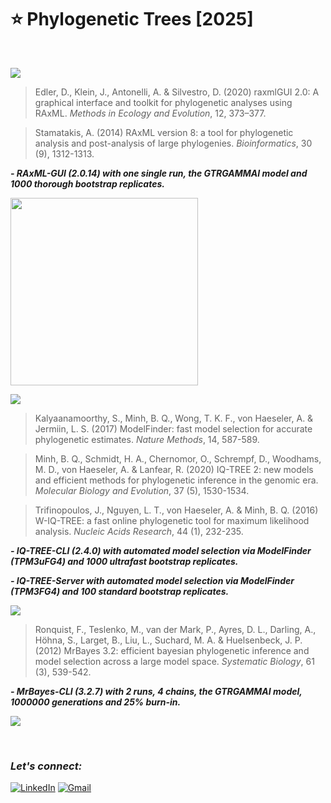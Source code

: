 # :star: Phylogenetic Trees [2025]

<br>

![](https://img.shields.io/badge/MAXIMUM%20LIKELIHOOD%20-Randomized%20Axelerated%20Maximum%20Likelihood%20[RAxML]-green?style=for-the-badge)

> Edler, D., Klein, J., Antonelli, A. & Silvestro, D. (2020) raxmlGUI 2.0: A graphical interface and toolkit for phylogenetic analyses using RAxML. *Methods in Ecology and Evolution*, 12, 373–377.

> Stamatakis, A. (2014) RAxML version 8: a tool for phylogenetic analysis and post-analysis of large phylogenies. *Bioinformatics*, 30 (9), 1312-1313.

***- RAxML-GUI (2.0.14) with one single run, the GTRGAMMAI model and 1000 thorough bootstrap replicates.***

<img src="" width="300" height="300">

![](https://img.shields.io/badge/MAXIMUM%20LIKELIHOOD%20-IQ--TREE-eb3471?style=for-the-badge)

> Kalyaanamoorthy, S., Minh, B. Q., Wong, T. K. F., von Haeseler, A. & Jermiin, L. S. (2017) ModelFinder: fast model selection for accurate phylogenetic estimates. *Nature Methods*, 14, 587-589.

> Minh, B. Q., Schmidt, H. A., Chernomor, O., Schrempf, D., Woodhams, M. D., von Haeseler, A. & Lanfear, R. (2020) IQ-TREE 2: new models and efficient methods for phylogenetic inference in the genomic era. *Molecular Biology and Evolution*, 37 (5), 1530-1534.

> Trifinopoulos, J., Nguyen, L. T., von Haeseler, A. & Minh, B. Q. (2016) W-IQ-TREE: a fast online phylogenetic tool for maximum likelihood analysis. *Nucleic Acids Research*, 44 (1), 232-235.

***- IQ-TREE-CLI (2.4.0) with automated model selection via ModelFinder (TPM3uFG4) and 1000 ultrafast bootstrap replicates.***

***- IQ-TREE-Server with automated model selection via ModelFinder (TPM3FG4) and 100 standard bootstrap replicates.***

![](https://img.shields.io/badge/BAYESIAN%20INFERENCE%20-MRBAYES-ebe534?style=for-the-badge)

> Ronquist, F., Teslenko, M., van der Mark, P., Ayres, D. L., Darling, A., Höhna, S., Larget, B., Liu, L., Suchard, M. A. & Huelsenbeck, J. P. (2012) MrBayes 3.2: efficient bayesian phylogenetic inference and model selection across a large model space. *Systematic Biology*, 61 (3), 539-542.

***- MrBayes-CLI (3.2.7) with 2 runs, 4 chains, the GTRGAMMAI model, 1000000 generations and 25% burn-in.***

![](https://img.shields.io/badge/BAYESIAN%20INFERENCE%20-Bayesian%20Evolutionary%20Analysis%20Sampling%20Trees%20[BEAST]-d924ed?style=for-the-badge)

<br>

### ***Let's connect:*** 
[![LinkedIn](https://img.shields.io/badge/linkedin-%230077B5.svg?style=for-the-badge&logo=linkedin&logoColor=white)](https://www.linkedin.com/in/rohit-rannavre) 
[![Gmail](https://img.shields.io/badge/Gmail-D14836?style=for-the-badge&logo=gmail&logoColor=white)](mailto:rohit.rannavre@gmail.com)
